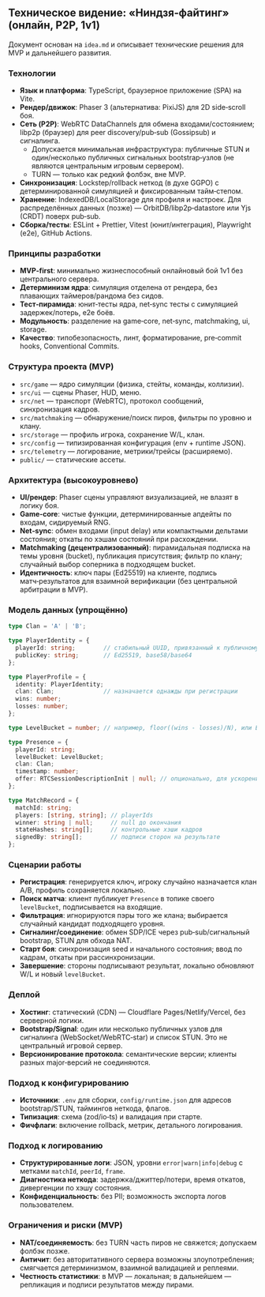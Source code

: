 ## Техническое видение: «Ниндзя‑файтинг» (онлайн, P2P, 1v1)

Документ основан на `idea.md` и описывает технические решения для MVP и дальнейшего развития.

### Технологии
- **Язык и платформа**: TypeScript, браузерное приложение (SPA) на Vite.
- **Рендер/движок**: Phaser 3 (альтернатива: PixiJS) для 2D side‑scroll боя.
- **Сеть (P2P)**: WebRTC DataChannels для обмена входами/состоянием; libp2p (браузер) для peer discovery/pub‑sub (Gossipsub) и сигналинга.
  - Допускается минимальная инфраструктура: публичные STUN и один/несколько публичных сигнальных bootstrap‑узлов (не являются центральным игровым сервером).
  - TURN — только как редкий фолбэк, вне MVP.
- **Синхронизация**: Lockstep/rollback неткод (в духе GGPO) с детерминированной симуляцией и фиксированным тайм‑степом.
- **Хранение**: IndexedDB/LocalStorage для профиля и настроек. Для распределённых данных (позже) — OrbitDB/libp2p‑datastore или Yjs (CRDT) поверх pub‑sub.
- **Сборка/тесты**: ESLint + Prettier, Vitest (юнит/интеграция), Playwright (e2e), GitHub Actions.

### Принципы разработки
- **MVP‑first**: минимально жизнеспособный онлайновый бой 1v1 без центрального сервера.
- **Детерминизм ядра**: симуляция отделена от рендера, без плавающих таймеров/рандома без сидов.
- **Тест‑пирамида**: юнит‑тесты ядра, net‑sync тесты с симуляцией задержек/потерь, e2e боёв.
- **Модульность**: разделение на game‑core, net‑sync, matchmaking, ui, storage.
- **Качество**: типобезопасность, линт, форматирование, pre‑commit hooks, Conventional Commits.

### Структура проекта (MVP)
- `src/game` — ядро симуляции (физика, стейты, команды, коллизии).
- `src/ui` — сцены Phaser, HUD, меню.
- `src/net` — транспорт (WebRTC), протокол сообщений, синхронизация кадров.
- `src/matchmaking` — обнаружение/поиск пиров, фильтры по уровню и клану.
- `src/storage` — профиль игрока, сохранение W/L, клан.
- `src/config` — типизированная конфигурация (env + runtime JSON).
- `src/telemetry` — логирование, метрики/трейсы (расширяемо).
- `public/` — статические ассеты.

### Архитектура (высокоуровнево)
- **UI/рендер**: Phaser сцены управляют визуализацией, не влазят в логику боя.
- **Game‑core**: чистые функции, детерминированные апдейты по входам, сидируемый RNG.
- **Net‑sync**: обмен входами (input delay) или компактными дельтами состояния; откаты по хэшам состояний при расхождении.
- **Matchmaking (децентрализованный)**: пирамидальная подписка на темы уровня (bucket), публикация присутствия; фильтр по клану; случайный выбор соперника в подходящем bucket.
- **Идентичность**: ключ пары (Ed25519) на клиенте, подпись матч‑результатов для взаимной верификации (без центральной арбитрации в MVP).

### Модель данных (упрощённо)
```ts
type Clan = 'A' | 'B';

type PlayerIdentity = {
  playerId: string;        // стабильный UUID, привязанный к публичному ключу
  publicKey: string;       // Ed25519, base58/base64
};

type PlayerProfile = {
  identity: PlayerIdentity;
  clan: Clan;              // назначается однажды при регистрации
  wins: number;
  losses: number;
};

type LevelBucket = number; // например, floor((wins - losses)/N), или ELO‑корзина

type Presence = {
  playerId: string;
  levelBucket: LevelBucket;
  clan: Clan;
  timestamp: number;
  offer: RTCSessionDescriptionInit | null; // опционально, для ускорения сигналинга
};

type MatchRecord = {
  matchId: string;
  players: [string, string]; // playerIds
  winner: string | null;     // null до окончания
  stateHashes: string[];     // контрольные хэши кадров
  signedBy: string[];        // подписи сторон на результате
};
```

### Сценарии работы
- **Регистрация**: генерируется ключ, игроку случайно назначается клан A/B, профиль сохраняется локально.
- **Поиск матча**: клиент публикует `Presence` в топике своего `levelBucket`, подписывается на входящие.
- **Фильтрация**: игнорируются пэры того же клана; выбирается случайный кандидат подходящего уровня.
- **Сигналинг/соединение**: обмен SDP/ICE через pub‑sub/сигнальный bootstrap, STUN для обхода NAT.
- **Старт боя**: синхронизация seed и начального состояния; ввод по кадрам, откаты при рассинхронизации.
- **Завершение**: стороны подписывают результат, локально обновляют W/L и новый `levelBucket`.

### Деплой
- **Хостинг**: статический (CDN) — Cloudflare Pages/Netlify/Vercel, без серверной логики.
- **Bootstrap/Signal**: один или несколько публичных узлов для сигналинга (WebSocket/WebRTC‑star) и список STUN. Это не центральный игровой сервер.
- **Версионирование протокола**: семантические версии; клиенты разных major‑версий не соединяются.

### Подход к конфигурированию
- **Источники**: `.env` для сборки, `config/runtime.json` для адресов bootstrap/STUN, таймингов неткода, флагов.
- **Типизация**: схема (zod/io‑ts) и валидация при старте.
- **Фичфлаги**: включение rollback, метрик, детального логирования.

### Подход к логированию
- **Структурированные логи**: JSON, уровни `error|warn|info|debug` с метками `matchId`, `peerId`, `frame`.
- **Диагностика неткода**: задержка/джиттер/потери, время откатов, дивергенции по хэшу состояния.
- **Конфиденциальность**: без PII; возможность экспорта логов пользователем.

### Ограничения и риски (MVP)
- **NAT/соединяемость**: без TURN часть пиров не свяжется; допускаем фолбэк позже.
- **Античит**: без авторитативного сервера возможны злоупотребления; смягчается детерминизмом, взаимной валидацией и реплеями.
- **Честность статистики**: в MVP — локальная; в дальнейшем — репликация и подписи результатов между пирами.
